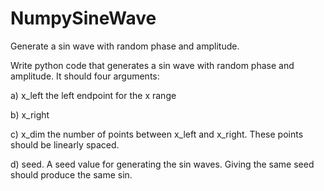 # NumpySineWave
Generate a sin wave with random phase and amplitude.

Write python code that generates a sin wave with random phase and amplitude. It should four arguments:

a) x_left the left endpoint for the x range

b) x_right 

c) x_dim the number of points between x_left and x_right. These points should be linearly spaced. 

d) seed. A seed value for generating the sin waves. Giving the same seed should produce the same sin. 
